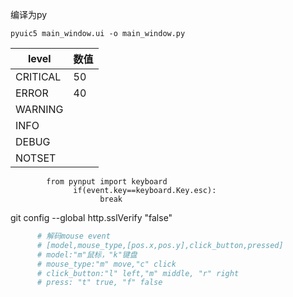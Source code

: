 编译为py

```shell
pyuic5 main_window.ui -o main_window.py
```



| level    | 数值 |
| -------- | ---- |
| CRITICAL | 50   |
| ERROR    | 40   |
| WARNING  |      |
| INFO     |      |
| DEBUG    |      |
| NOTSET   |      |




            from pynput import keyboard
                  if(event.key==keyboard.Key.esc):
                        break

git config --global http.sslVerify "false"



```python
      # 解码mouse event
      # [model,mouse_type,[pos.x,pos.y],click_button,pressed]
      # model:"m"鼠标，"k"键盘
      # mouse_type:"m" move,"c" click
      # click_button:"l" left,"m" middle, "r" right
      # press: "t" true, "f" false
```

